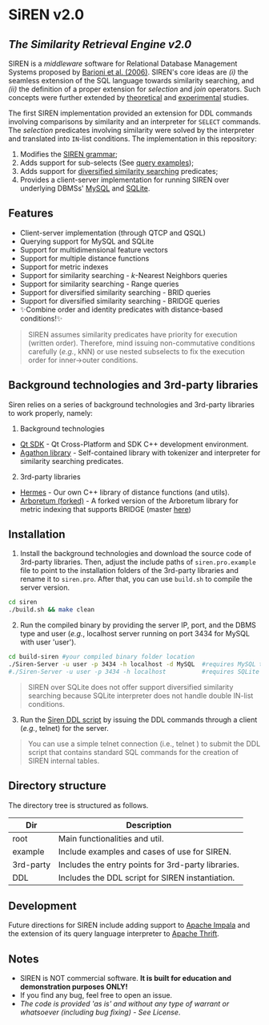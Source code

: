 # SiREN v2.0
## _The Similarity Retrieval Engine v2.0_

SIREN is a *middleware* software for Relational Database Management Systems proposed by [Barioni et al. (2006)][sirenpaper]. SIREN's core ideas are *(i)* the seamless extension of the SQL language towards similarity searching, and *(ii)* the definition of a proper extension for *selection* and *join* operators. Such concepts were further extended by [theoretical][sirenopt] and [experimental][medfmisir] studies. 

The first SIREN implementation provided an extension for DDL commands involving comparisons by similarity and an interpreter for `SELECT` commands. The *selection* predicates involving similarity were solved by the interpreter and translated into `IN`-list conditions. The implementation in this repository:

1. Modifies the [SIREN grammar][newgrammar];
2. Adds support for sub-selects (See [query examples][examples]);
3. Adds support for [diversified similarity searching][divsearch] predicates;
4. Provides a client-server implementation for running SIREN over underlying DBMSs' [MySQL][mysql] and [SQLite][sqlite]. 

## Features

- Client-server implementation (through QTCP and QSQL)
- Querying support for MySQL and SQLite
- Support for multidimensional feature vectors
- Support for multiple distance functions
- Support for metric indexes
- Support for similarity searching - *k*-Nearest Neighbors queries
- Support for similarity searching - Range queries
- Support for diversified similarity searching - BRID queries
- Support for diversified similarity searching - BRIDGE queries
- ✨Combine order and identity predicates with distance-based conditions!✨


> SIREN assumes similarity predicates have priority for execution (written order). Therefore, mind issuing non-commutative conditions carefully (*e.g.*, kNN) or use nested subselects to fix the execution order for inner->outer conditions.

## Background technologies and 3rd-party libraries

Siren relies on a series of background technologies and 3rd-party libraries to work properly, namely:

1. Background technologies

- [Qt SDK][qt] - Qt Cross-Platform and SDK C++ development environment.
- [Agathon library][agathon] - Self-contained library with tokenizer and interpreter for similarity searching predicates.

2. 3rd-party libraries

- [Hermes][hermes] - Our own C++ library of distance functions (and utils).
- [Arboretum (forked)][arbforked] - A forked version of the Arboretum library for metric indexing that supports BRIDGE (master [here][arboretum])


## Installation

1. Install the background technologies and download the source code of 3rd-party libraries.
Then, adjust the include paths of `siren.pro.example` file to point to the installation folders of the 3rd-party libraries and rename it to `siren.pro`.
After that, you can use `build.sh` to compile the server version.

```sh
cd siren
./build.sh && make clean
```

2. Run the compiled binary by providing the server IP, port, and the DBMS type and user (*e.g.*, localhost server running on port 3434 for MySQL with user 'user').
```sh
cd build-siren #your compiled binary folder location
./Siren-Server -u user -p 3434 -h localhost -d MySQL  #requires MySQL to be installed
#./Siren-Server -u user -p 3434 -h localhost          #requires SQLite to be installed
```

> SIREN over SQLite does not offer support diversified similarity searching because SQLite interpreter does not handle double IN-list conditions.

3. Run the [Siren DDL script][sirenddl] by issuing the DDL commands through a client (*e.g.*, telnet) for the server.
> You can use a simple telnet connection (i.e., telnet <siren-server-ip> <siren-server-port>) to submit the DDL script that contains standard SQL commands for the creation of SIREN internal tables.

## Directory structure

The directory tree is structured as follows.

| Dir | Description |
| ------ | ------ |
| root  | Main functionalities and util. |
| example | Include examples and cases of use for SIREN. |
| 3rd-party  | Includes the entry points for 3rd-party libraries. |
| DDL | Includes the DDL script for SIREN instantiation.  |


## Development

Future directions for SIREN include adding support to [Apache Impala][impala] and the extension of its query language interpreter to [Apache Thrift][thrift].


## Notes

- SIREN is NOT commercial software. **It is built for education and demonstration purposes ONLY!**
- If you find any bug, feel free to open an issue. 
- *The code is provided 'as is' and without any type of warrant or whatsoever (including bug fixing) - See License*.


[//]: # (These are reference links used in the body of this note and get stripped out when the markdown processor does its job. There is no need to format nicely because it shouldn't be seen. Thanks SO - http://stackoverflow.com/questions/4823468/store-comments-in-markdown-syntax)

   [sirenpaper]: <https://dl.acm.org/doi/abs/10.5555/1182635.1164232>
   [sirenopt]: <https://hal.archives-ouvertes.fr/hal-00687320/file/JIDM_2011.pdf>
   [medfmisir]: <https://link.springer.com/chapter/10.1007/978-3-642-23208-4_2>
   [mysql]: <https://www.mysql.com/>
   [sqlite]: <https://www.sqlite.org/index.html>
   [newgrammar]: <https://www.sqlite.org/index.html>
   [divsearch]: <https://www.sqlite.org/index.html>
   [examples]: <https://www.sqlite.org/index.html>
   [qt]: <https://www.qt.io/download>
   [arboretum]: <https://bitbucket.org/gbdi/arboretum/src/master/>
   [hermes]: <https://github.com/marcosivni/hermes>
   [arbforked]: <https://github.com/marcosivni/arboretum>
   [agathon]: <www>
   [sirenddl]: <www>
   [impala]: <https://impala.apache.org/>
   [thrift]: <https://thrift.apache.org/>
 
